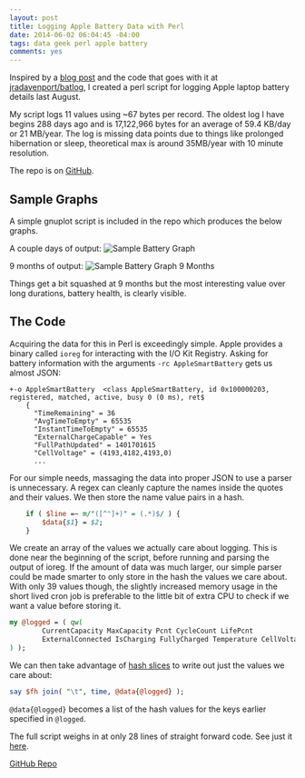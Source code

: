 ```yaml
--- 
layout: post
title: Logging Apple Battery Data with Perl
date: 2014-06-02 06:04:45 -04:00
tags: data geek perl apple battery
comments: yes
---
```


Inspired by a [blog post](http://www.ifweassume.com/2013/08/the-de-evolution-of-my-laptop-battery.html) and the code that goes with it at [jradavenport/batlog](https://github.com/jradavenport/batlog), I created a perl script for logging Apple laptop battery details last August.

My script logs 11 values using ~67 bytes per record.  The oldest log I have begins 288 days ago and is 17,122,966 bytes for an average of 59.4 KB/day or 21 MB/year. The log is missing data points due to things like prolonged hibernation or sleep, theoretical max is around 35MB/year with 10 minute resolution.

The repo is on [GitHub](https://github.com/mikegrb/Battery-Logger).

Sample Graphs
--------------

A simple gnuplot script is included in the repo which produces the below graphs.

A couple days of output:
![Sample Battery Graph](/assets/2014/battery_health.png "Sample Battery Graph")

9 months of output:
![Sample Battery Graph 9 Months](/assets/2014/battery-9months.png "Sample Battery Graph 9 Months")

Things get a bit squashed at 9 months but the most interesting value over long durations, battery health, is clearly visible.

The Code
--------

Acquiring the data for this in Perl is exceedingly simple.  Apple provides a binary called ```ioreg``` for interacting with the I/O Kit Registry.  Asking for battery information with the arguments ```-rc AppleSmartBattery``` gets us almost JSON:

```
+-o AppleSmartBattery  <class AppleSmartBattery, id 0x100000203, registered, matched, active, busy 0 (0 ms), ret$
    {
      "TimeRemaining" = 36
      "AvgTimeToEmpty" = 65535
      "InstantTimeToEmpty" = 65535
      "ExternalChargeCapable" = Yes
      "FullPathUpdated" = 1401701615
      "CellVoltage" = (4193,4182,4193,0)
      ...
```

For our simple needs, massaging the data into proper JSON to use a parser is unnecessary.  A regex can cleanly capture the names inside the quotes and their values.  We then store the name value pairs in a hash.

``` perl
    if ( $line =~ m/"([^"]+)" = (.*)$/ ) {
        $data{$1} = $2;
    }
```

We create an array of the values we actually care about logging.  This is done near the beginning of the script, before running and parsing the output of ioreg.  If the amount of data was much larger, our simple parser could be made smarter to only store in the hash the values we care about. With only 39 values though, the slightly increased memory usage in the short lived cron job is preferable to the little bit of extra CPU to check if we want a value before storing it.

``` perl
my @logged = ( qw(
        CurrentCapacity MaxCapacity Pcnt CycleCount LifePcnt
        ExternalConnected IsCharging FullyCharged Temperature CellVoltage
) );
```

We can then take advantage of [hash slices](http://perldoc.perl.org/perldata.html#Slices) to write out just the values we care about:

``` perl
say $fh join( "\t", time, @data{@logged} );
```

```@data{@logged}``` becomes a list of the hash values for the keys earlier specified in ```@logged```.

The full script weighs in at only 28 lines of straight forward code. See just it [here](https://github.com/mikegrb/Battery-Logger/blob/master/logger.pl).

[GitHub Repo](https://github.com/mikegrb/Battery-Logger)